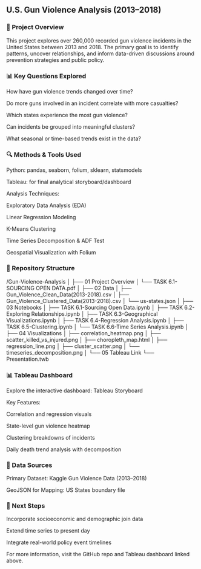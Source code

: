 ## U.S. Gun Violence Analysis (2013–2018)

### 📌 Project Overview

This project explores over 260,000 recorded gun violence incidents in the United States between 2013 and 2018. The primary goal is to identify patterns, uncover relationships, and inform data-driven discussions around prevention strategies and public policy.

### 📊 Key Questions Explored

How have gun violence trends changed over time?

Do more guns involved in an incident correlate with more casualties?

Which states experience the most gun violence?

Can incidents be grouped into meaningful clusters?

What seasonal or time-based trends exist in the data?

### 🔍 Methods & Tools Used

Python: pandas, seaborn, folium, sklearn, statsmodels

Tableau: for final analytical storyboard/dashboard

Analysis Techniques:

Exploratory Data Analysis (EDA)

Linear Regression Modeling

K-Means Clustering

Time Series Decomposition & ADF Test

Geospatial Visualization with Folium

### 📂 Repository Structure

/Gun-Violence-Analysis
│
├── 01 Project Overview
│   └── TASK 6.1- SOURCING OPEN DATA.pdf
│
├── 02 Data
│   ├── Gun_Violence_Clean_Data(2013-2018).csv
│   ├── Gun_Violence_Clustered_Data(2013-2018).csv
│   └── us-states.json
│
├── 03 Notebooks
│   ├── TASK 6.1-Sourcing Open Data.ipynb
│   ├── TASK 6.2-Exploring Relationships.ipynb
│   ├── TASK 6.3-Geographical Visualizations.ipynb
│   ├── TASK 6.4-Regression Analysis.ipynb
│   ├── TASK 6.5-Clustering.ipynb
│   └── TASK 6.6-Time Series Analysis.ipynb
│
├── 04 Visualizations
│   ├── correlation_heatmap.png
│   ├── scatter_killed_vs_injured.png
│   ├── choropleth_map.html
│   ├── regression_line.png
│   ├── cluster_scatter.png
│   └── timeseries_decomposition.png
│
└── 05 Tableau Link
    └── Presentation.twb

### 📊 Tableau Dashboard

Explore the interactive dashboard: Tableau Storyboard

Key Features:

Correlation and regression visuals

State-level gun violence heatmap

Clustering breakdowns of incidents

Daily death trend analysis with decomposition

### 📄 Data Sources

Primary Dataset: Kaggle Gun Violence Data (2013–2018)

GeoJSON for Mapping: US States boundary file

### 🚀 Next Steps

Incorporate socioeconomic and demographic join data

Extend time series to present day

Integrate real-world policy event timelines

For more information, visit the GitHub repo and Tableau dashboard linked above.

